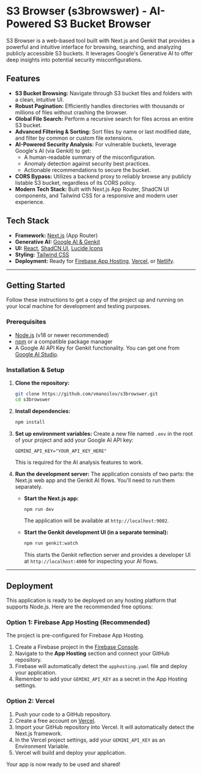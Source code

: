 # S3 Browser (s3browswer) - AI-Powered S3 Bucket Browser

S3 Browser is a web-based tool built with Next.js and Genkit that provides a powerful and intuitive interface for browsing, searching, and analyzing publicly accessible S3 buckets. It leverages Google's Generative AI to offer deep insights into potential security misconfigurations.

## Features

- **S3 Bucket Browsing:** Navigate through S3 bucket files and folders with a clean, intuitive UI.
- **Robust Pagination:** Efficiently handles directories with thousands or millions of files without crashing the browser.
- **Global File Search:** Perform a recursive search for files across an entire S3 bucket.
- **Advanced Filtering & Sorting:** Sort files by name or last modified date, and filter by common or custom file extensions.
- **AI-Powered Security Analysis:** For vulnerable buckets, leverage Google's AI (via Genkit) to get:
    - A human-readable summary of the misconfiguration.
    - Anomaly detection against security best practices.
    - Actionable recommendations to secure the bucket.
- **CORS Bypass:** Utilizes a backend proxy to reliably browse any publicly listable S3 bucket, regardless of its CORS policy.
- **Modern Tech Stack:** Built with Next.js App Router, ShadCN UI components, and Tailwind CSS for a responsive and modern user experience.

## Tech Stack

- **Framework:** [Next.js](https://nextjs.org/) (App Router)
- **Generative AI:** [Google AI & Genkit](https://firebase.google.com/docs/genkit)
- **UI:** [React](https://react.dev/), [ShadCN UI](https://ui.shadcn.com/), [Lucide Icons](https://lucide.dev/)
- **Styling:** [Tailwind CSS](https://tailwindcss.com/)
- **Deployment:** Ready for [Firebase App Hosting](https://firebase.google.com/docs/hosting), [Vercel](https://vercel.com/), or [Netlify](https://www.netlify.com/).

---

## Getting Started

Follow these instructions to get a copy of the project up and running on your local machine for development and testing purposes.

### Prerequisites

- [Node.js](https://nodejs.org/) (v18 or newer recommended)
- [npm](https://www.npmjs.com/) or a compatible package manager
- A Google AI API Key for Genkit functionality. You can get one from [Google AI Studio](https://aistudio.google.com/app/apikey).

### Installation & Setup

1.  **Clone the repository:**
    ```bash
    git clone https://github.com/vmanoilov/s3browswer.git
    cd s3browswer
    ```

2.  **Install dependencies:**
    ```bash
    npm install
    ```

3.  **Set up environment variables:**
    Create a new file named `.env` in the root of your project and add your Google AI API key:
    ```.env
    GEMINI_API_KEY="YOUR_API_KEY_HERE"
    ```
    This is required for the AI analysis features to work.

4.  **Run the development server:**
    The application consists of two parts: the Next.js web app and the Genkit AI flows. You'll need to run them separately.

    -   **Start the Next.js app:**
        ```bash
        npm run dev
        ```
        The application will be available at `http://localhost:9002`.

    -   **Start the Genkit development UI (in a separate terminal):**
        ```bash
        npm run genkit:watch
        ```
        This starts the Genkit reflection server and provides a developer UI at `http://localhost:4000` for inspecting your AI flows.

---

## Deployment

This application is ready to be deployed on any hosting platform that supports Node.js. Here are the recommended free options:

### Option 1: Firebase App Hosting (Recommended)

The project is pre-configured for Firebase App Hosting.

1.  Create a Firebase project in the [Firebase Console](https://console.firebase.google.com/).
2.  Navigate to the **App Hosting** section and connect your GitHub repository.
3.  Firebase will automatically detect the `apphosting.yaml` file and deploy your application.
4.  Remember to add your `GEMINI_API_KEY` as a secret in the App Hosting settings.

### Option 2: Vercel

1.  Push your code to a GitHub repository.
2.  Create a free account on [Vercel](https://vercel.com/).
3.  Import your GitHub repository into Vercel. It will automatically detect the Next.js framework.
4.  In the Vercel project settings, add your `GEMINI_API_KEY` as an Environment Variable.
5.  Vercel will build and deploy your application.

Your app is now ready to be used and shared!

